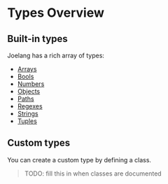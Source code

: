 # Types Overview

## Built-in types

Joelang has a rich array of types:

- [Arrays](array.md)
- [Bools](bool.md)
- [Numbers](number.md)
- [Objects](object.md)
- [Paths](path.md)
- [Regexes](regex.md)
- [Strings](string.md)
- [Tuples](tuple.md)

## Custom types

You can create a custom type by defining a class.

> TODO: fill this in when classes are documented
